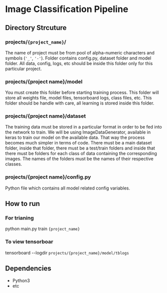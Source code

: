 # Image Classification Pipeline

## Directory Strcuture

### projects/`{project_name}`/
The name of project must be from pool of alpha-numeric characters and symbols (`'_'`, `'-'`). Folder contains config.py, dataset folder and model folder.  All data, config, logs, etc should be inside this folder only for this particular project.


### projects/{project name}/model
You must create this folder before starting training process. This folder will store all weights file, model files, tensorboard logs, class files, etc. 
This folder should be handle with care, all learning is stored inside this folder.


### projects/{project name}/dataset
The training data must be stored in a particular format in order to be fed into the network to train. We will be using ImageDataGenerator, available in keras to train our model on the available data. That way the process becomes much simpler in terms of code.
There must be a main dataset folder, inside that folder, there must be a test/train folders and inside that there must be folders for each class of data containing the corresponding images. The names of the folders must be the names of their respective classes.

### projects/{project name}/config.py
Python file which contains all model related config variables. 


## How to run
### For trianing
python main.py train `{project_name}` 

### To view tensorboar
tensorboard --logdir `projects/{project_name}/model/tblogs` 

## Dependencies
- Python3
- etc
